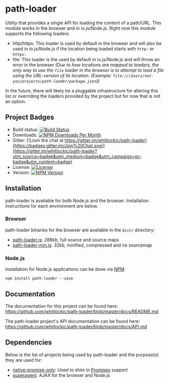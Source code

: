 # path-loader

Utility that provides a single API for loading the content of a path/URL.  This module works in the browser and in
io.js/Node.js.  Right now this module supports the following loaders:

* http/https: This loader is used by default in the browser and will also be used in io.js/Node.js if the location being
loaded starts with `http:` or `https:`
* file: This loader is the used by default in io.js/Node.js and will throw an error in the browser _(Due to how
locations are mapped to loaders, the only way to use the `file` loader in the browser is to attempt to load a file using
the URL-version of its location.  (Example: `file:///Users/not-you/projects/path-loader/package.json`))_

In the future, there will likely be a pluggable infrastructure for altering this list or overriding the loaders provided
by the project but for now that is not an option.

## Project Badges

* Build status: [![Build Status](https://travis-ci.org/whitlockjc/path-loader.svg)](https://travis-ci.org/whitlockjc/path-loader)
* Downloads: [![NPM Downloads Per Month](http://img.shields.io/npm/dm/path-loader.svg)](https://www.npmjs.org/package/path-loader)
* Gitter: [![Join the chat at https://gitter.im/whitlockjc/path-loader](https://badges.gitter.im/Join%20Chat.svg)](https://gitter.im/whitlockjc/path-loader?utm_source=badge&utm_medium=badge&utm_campaign=pr-badge&utm_content=badge)
* License: [![License](http://img.shields.io/npm/l/path-loader.svg)](https://github.com/whitlockjc/path-loader/blob/master/LICENSE)
* Version: [![NPM Version](http://img.shields.io/npm/v/path-loader.svg)](https://www.npmjs.org/package/path-loader)

## Installation

path-loader is available for both Node.js and the browser.  Installation instructions for each environment are below.

### Browser

path-loader binaries for the browser are available in the `dist/` directory:

* [path-loader.js](https://raw.github.com/whitlockjc/path-loader/master/dist/path-loader.js): _288kb_, full source  and source maps
* [path-loader-min.js](https://raw.github.com/whitlockjc/path-loader/master/dist/path-loader-min.js): _32kb_, minified, compressed and no sourcemap

### Node.js

Installation for Node.js applications can be done via [NPM][npm].

```
npm install path-loader --save
```

## Documentation

The documentation for this project can be found here: https://github.com/whitlockjc/path-loader/blob/master/docs/README.md

The path-loader project's API documentation can be found here: https://github.com/whitlockjc/path-loader/blob/master/docs/API.md

## Dependencies

Below is the list of projects being used by path-loader and the purpose(s) they are used for:

* [native-promise-only][native-promise-only]: Used to shim in [Promises][promises] support
* [superagent][superagent]: AJAX for the browser and Node.js

[native-promise-only]: https://www.npmjs.com/package/native-promise-only
[npm]: https://www.npmjs.org/
[promises]: https://www.promisejs.org/
[superagent]: https://github.com/visionmedia/superagent

